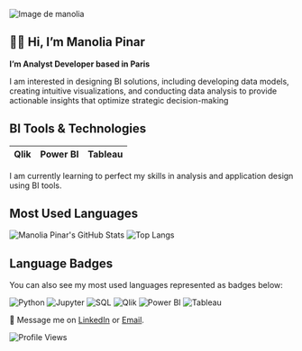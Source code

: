 ![Image de manolia](./manolia.png.png)

## 👋🏼 **Hi, I’m Manolia Pinar**

**I’m Analyst Developer based in Paris**

I am interested in designing BI solutions, including developing data models, creating intuitive visualizations, and conducting data analysis to provide actionable insights that optimize strategic decision-making

## BI Tools & Technologies

|     Qlik     |   Power BI   |   Tableau    | 
|--------------|--------------|--------------|

I am currently learning to perfect my skills in analysis and application design using BI tools.

## Most Used Languages

![Manolia Pinar's GitHub Stats](https://github-readme-stats.vercel.app/api?username=manoliapinar&show_icons=true&theme=tokyonight&hide_border=true)
![Top Langs](https://github-readme-stats.vercel.app/api/top-langs/?username=manoliapinar&theme=tokyonight&hide_border=true&include_all_commits=true&count_private=true)

## Language Badges

You can also see my most used languages represented as badges below:

![Python](https://img.shields.io/badge/Python-3776AB?style=flat&logo=python&logoColor=white)
![Jupyter](https://img.shields.io/badge/Jupyter-F37626?style=flat&logo=jupyter&logoColor=white)
![SQL](https://img.shields.io/badge/SQL-4479A1?style=flat&logo=postgresql&logoColor=white)
![Qlik](https://img.shields.io/badge/Qlik-00B3E6?style=flat&logo=qlik&logoColor=white)
![Power BI](https://img.shields.io/badge/Power%20BI-F2C811?style=flat&logo=power-bi&logoColor=black)
![Tableau](https://img.shields.io/badge/Tableau-E97627?style=flat&logo=tableau&logoColor=white)


📨 Message me on [LinkedIn](https://www.linkedin.com/in/manolia-pinar/) or [Email](mailto:anoliapinar@gmail.com).

![Profile Views](https://komarev.com/ghpvc/?username=manoliapinar)


<!---
manoliapinar/manoliapinar is a ✨ special ✨ repository because its `README.md` (this file) appears on your GitHub profile.
You can click the Preview link to take a look at your changes.
--->
